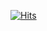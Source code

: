 [![Hits](https://hits.seeyoufarm.com/api/count/incr/badge.svg?url=https%3A%2F%2Fgithub.com%2Frheeri&count_bg=%23FBDBF3&title_bg=%23555555&icon=&icon_color=%23E7E7E7&title=hits&edge_flat=true)](https://hits.seeyoufarm.com)
